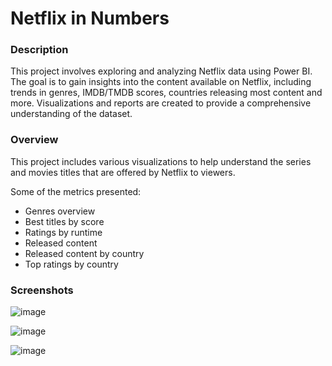 # Netflix in Numbers

### Description
This project involves exploring and analyzing Netflix data using Power BI. The goal is to gain insights into the content available on Netflix, including trends in genres, IMDB/TMDB scores, countries releasing most content and more. Visualizations and reports are created to provide a comprehensive understanding of the dataset.

### Overview
This project includes various visualizations to help understand the series and movies titles that are offered by Netflix to viewers.

Some of the metrics presented:

- Genres overview
- Best titles by score
- Ratings by runtime
- Released content
- Released content by country
- Top ratings by country

### Screenshots

![image](https://github.com/user-attachments/assets/86f5cda5-b1d2-4156-aa12-549286723826)

![image](https://github.com/user-attachments/assets/278a93a5-d8f2-483f-98cd-1cd71e40fdaa)

![image](https://github.com/user-attachments/assets/5b042cec-ea9a-4b23-b1d2-1c6e69a66692)
